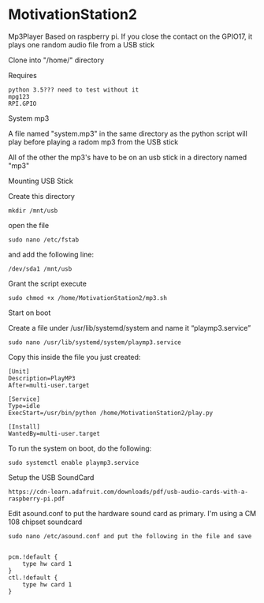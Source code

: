 # MotivationStation2

Mp3Player Based on raspberry pi. If you close the contact on the GPIO17, it plays one random audio file from a USB stick

Clone into "/home/" directory

Requires

    python 3.5??? need to test without it
    mpg123
    RPI.GPIO
  
System mp3

A file named "system.mp3" in the same directory as the python script will play before playing a radom mp3 from the USB stick

All of the other the mp3's have to be on an usb stick in a directory named "mp3"

Mounting USB Stick

Create this directory 

    mkdir /mnt/usb 
open the file 

    sudo nano /etc/fstab 

and add the following line:

    /dev/sda1 /mnt/usb
    
Grant the script execute

    sudo chmod +x /home/MotivationStation2/mp3.sh
  
Start on boot

Create a file under /usr/lib/systemd/system and name it “playmp3.service”

    sudo nano /usr/lib/systemd/system/playmp3.service

Copy this inside the file you just created:

    [Unit]
    Description=PlayMP3
    After=multi-user.target

    [Service]
    Type=idle
    ExecStart=/usr/bin/python /home/MotivationStation2/play.py

    [Install]
    WantedBy=multi-user.target

To run the system on boot, do the following:

    sudo systemctl enable playmp3.service

Setup the USB SoundCard

    https://cdn-learn.adafruit.com/downloads/pdf/usb-audio-cards-with-a-raspberry-pi.pdf
    
    
Edit asound.conf to put the hardware sound card as primary. I'm using a CM 108 chipset soundcard

    sudo nano /etc/asound.conf and put the following in the file and save


    pcm.!default {
        type hw card 1
    }
    ctl.!default {
        type hw card 1
    }
    

